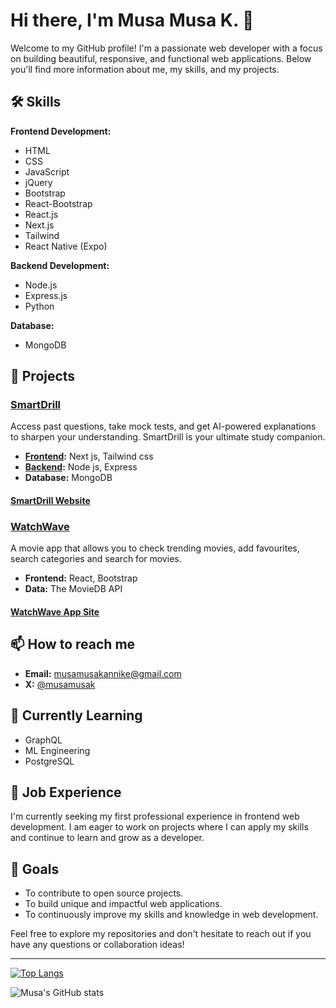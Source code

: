 # Hi there, I'm Musa Musa K. 👋

Welcome to my GitHub profile! I'm a passionate web developer with a focus on building beautiful, responsive, and functional web applications. Below you'll find more information about me, my skills, and my projects.

## 🛠 Skills

**Frontend Development:**

- HTML
- CSS
- JavaScript
- jQuery
- Bootstrap
- React-Bootstrap
- React.js
- Next.js
- Tailwind
- React Native (Expo)

**Backend Development:**

- Node.js
- Express.js
- Python

**Database:**

- MongoDB

## 🌟 Projects

### [SmartDrill](https://github.com/musamusakannike/smart-drill-frontend)
Access past questions, take mock tests, and get AI-powered explanations to sharpen your understanding. SmartDrill is your ultimate study companion.
- **[Frontend](https://github.com/musamusakannike/smart-drill-frontend):** Next js, Tailwind css
- **[Backend](https://github.com/musamusakannike/smart-drill-backend):** Node js, Express
- **Database:** MongoDB

#### [SmartDrill Website](https://smartdrill.vercel.app)


### [WatchWave](https://github.com/musamusakannike/WatchWave2.0)
A movie app that allows you to check trending movies, add favourites, search categories and search for movies.

- **Frontend:** React, Bootstrap
- **Data:** The MovieDB API

#### [WatchWave App Site](https://watch-wave2.vercel.app)

## 📫 How to reach me

- **Email:** musamusakannike@gmail.com
- **X:** [@musamusak](https://x.com/musa_codes)

## 🌱 Currently Learning

- GraphQL
- ML Engineering
- PostgreSQL

## 💼 Job Experience

I'm currently seeking my first professional experience in frontend web development. I am eager to work on projects where I can apply my skills and continue to learn and grow as a developer.

## 🎯 Goals

- To contribute to open source projects.
- To build unique and impactful web applications.
- To continuously improve my skills and knowledge in web development.

Feel free to explore my repositories and don't hesitate to reach out if you have any questions or collaboration ideas!

---

[![Top Langs](https://github-readme-stats.vercel.app/api/top-langs/?username=musamusakannike&layout=compact)](https://github.com/yourusername)

![Musa's GitHub stats](https://github-readme-stats.vercel.app/api?username=musamusakannike&show_icons=true&theme=radical)
